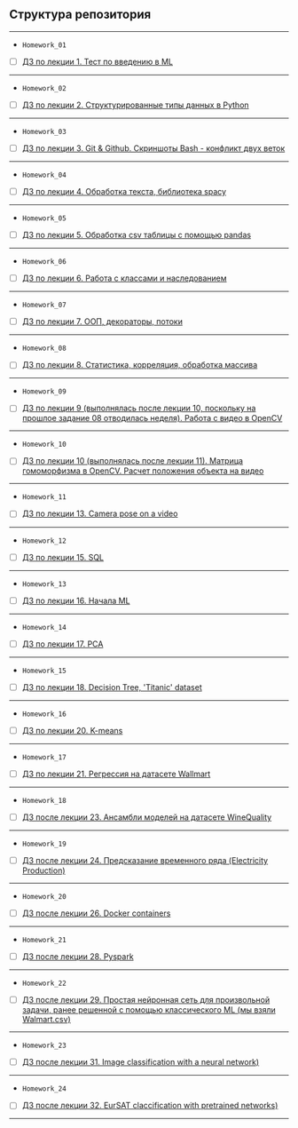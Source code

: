 ## Структура репозитория
<hr>

- `Homework_01`
- [ ] [ДЗ по лекции 1. Тест по введению в ML](Homework_01)
<hr>

- `Homework_02`
- [ ] [ДЗ по лекции 2. Структурированные типы данных в Python](Homework_02)
<hr>

- `Homework_03`
- [ ] [ДЗ по лекции 3. Git & Github. Скриншоты Bash - конфликт двух веток](Homework_03)
<hr>

- `Homework_04`
- [ ] [ДЗ по лекции 4. Обработка текста, библиотека spacy](Homework_04)
<hr>

- `Homework_05`
- [ ] [ДЗ по лекции 5. Обработка csv таблицы с помощью pandas](Homework_05)
<hr>

- `Homework_06`
- [ ] [ДЗ по лекции 6. Работа с классами и наследованием](Homework_06)
<hr>

- `Homework_07`
- [ ] [ДЗ по лекции 7. ООП, декораторы, потоки](Homework_07)
<hr>

- `Homework_08`
- [ ] [ДЗ по лекции 8. Статистика, корреляция, обработка массива](Homework_08)
<hr>

- `Homework_09`
- [ ] [ДЗ по лекции 9 (выполнялась после лекции 10, поскольку на прошлое задание 08 отводилась неделя). Работа с видео в OpenCV](Homework_09)
<hr>

- `Homework_10`
- [ ] [ДЗ по лекции 10 (выполнялась после лекции 11). Матрица гомоморфизма в OpenCV. Расчет положения объекта на видео](Homework_10)
<hr>

- `Homework_11`
- [ ] [ДЗ по лекции 13. Camera pose on a video](Homework_11)
<hr>

- `Homework_12`
- [ ] [ДЗ по лекции 15. SQL](Homework_12)
<hr>

- `Homework_13`
- [ ] [ДЗ по лекции 16. Начала ML](Homework_13)
<hr>

- `Homework_14`
- [ ] [ДЗ по лекции 17. PCA](Homework_14)
<hr>

- `Homework_15`
- [ ] [ДЗ по лекции 18. Decision Tree, 'Titanic' dataset](Homework_15)
<hr>

- `Homework_16`
- [ ] [ДЗ по лекции 20. K-means](Homework_16)
<hr>

- `Homework_17`
- [ ] [ДЗ по лекции 21. Регрессия на датасете Wallmart](Homework_17)
<hr>

- `Homework_18`
- [ ] [ДЗ после лекции 23. Ансамбли моделей на датасете WineQuality](Homework_18)
<hr>

- `Homework_19`
- [ ] [ДЗ после лекции 24. Предсказание временного ряда (Electricity Production)](Homework_19)
<hr>

- `Homework_20`
- [ ] [ДЗ после лекции 26. Docker containers](Homework_20)
<hr>

- `Homework_21`
- [ ] [ДЗ после лекции 28. Pyspark](Homework_21)
<hr>

- `Homework_22`
- [ ] [ДЗ после лекции 29. Простая нейронная сеть для произвольной задачи, ранее решенной с помощью классического ML (мы взяли Walmart.csv)](Homework_22)
<hr>

- `Homework_23`
- [ ] [ДЗ после лекции 31. Image classification with a neural network)](Homework_23)
<hr>

- `Homework_24`
- [ ] [ДЗ после лекции 32. EurSAT claccification with pretrained networks)](Homework_24)
<hr>
